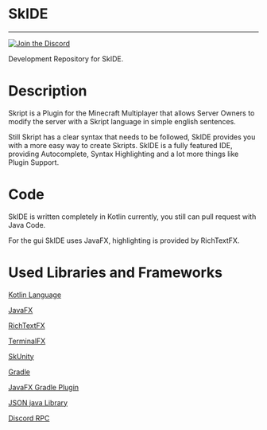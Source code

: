 # SkIDE
---
[![Join the Discord](https://discordapp.com/api/guilds/324602899839844352/widget.png?style=shield)](https://discord.gg/Ac6Q34e)



Development Repository for SkIDE.

# Description
Skript is a Plugin for the Minecraft Multiplayer that allows Server Owners to modify the server with a Skript language in simple english sentences. 

Still Skript has a clear syntax that needs to be followed, SkIDE provides you with a more easy way to create Skripts.
SkIDE is a fully featured IDE, providing Autocomplete, Syntax Highlighting and a lot more things like Plugin Support.

# Code
SkIDE is written completely in Kotlin currently, you still can pull request with Java Code.

For the gui SkIDE uses JavaFX, highlighting is provided by RichTextFX.

# Used Libraries and Frameworks
[Kotlin Language](http://kotlinlang.org/)

[JavaFX](http://www.oracle.com/technetwork/java/javase/overview/javafx-overview-2158620.html)

[RichTextFX](https://github.com/FXMisc/RichTextFX)

[TerminalFX](https://github.com/javaterminal/TerminalFX)

[SkUnity](http://skunity.com/)

[Gradle](https://gradle.org/)

[JavaFX Gradle Plugin](https://github.com/FibreFoX/javafx-gradle-plugin)

[JSON java Library](https://github.com/stleary/JSON-java)

[Discord RPC](https://github.com/PSNRigner/discord-rpc-java)
